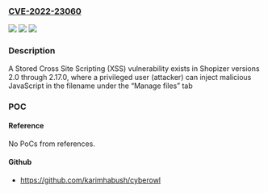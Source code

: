 ### [CVE-2022-23060](https://cve.mitre.org/cgi-bin/cvename.cgi?name=CVE-2022-23060)
![](https://img.shields.io/static/v1?label=Product&message=Shopizer&color=blue)
![](https://img.shields.io/static/v1?label=Version&message=%3E%3D%202.0%20&color=brighgreen)
![](https://img.shields.io/static/v1?label=Vulnerability&message=CWE-79%20Cross-site%20Scripting%20(XSS)&color=brighgreen)

### Description

A Stored Cross Site Scripting (XSS) vulnerability exists in Shopizer versions 2.0 through 2.17.0, where a privileged user (attacker) can inject malicious JavaScript in the filename under the “Manage files” tab

### POC

#### Reference
No PoCs from references.

#### Github
- https://github.com/karimhabush/cyberowl

